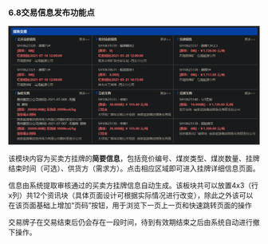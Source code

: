 ### 6.8交易信息发布功能点

![image-20210717211441350](img/6.8需求分析.PNG)

该模块内容为买卖方挂牌的**简要信息**，包括竞价编号、煤炭类型、煤炭数量、挂牌结束时间（可选）、供货方（需求方）。点击相应区域即可进入挂牌详细信息页面。

信息由系统提取审核通过的买卖方挂牌信息自动生成。该板块共可以放置4x3（行x列）共12个资讯块（具体页面设计可根据实际情况进行改变），除此之外该可以在该页面基础上增加“页码”按钮，用于浏览下一页上一页和快速跳转页面的操作

交易牌子在交易结束后仍会存在一段时间，待到有效期结束之后由系统自动进行撤下操作。